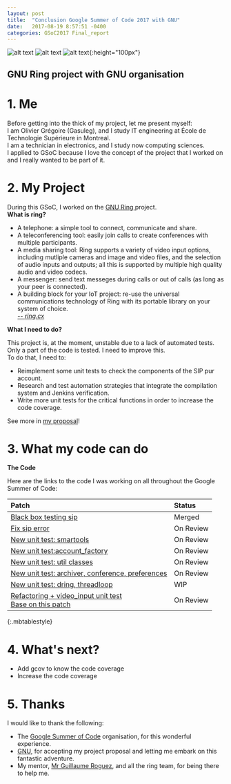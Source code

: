 ```yaml
---
layout: post
title:  "Conclusion Google Summer of Code 2017 with GNU"
date:   2017-08-19 8:57:51 -0400
categories: GSoC2017 Final_report
---
```




![alt text](https://developers.google.com/open-source/gsoc/resources/downloads/GSoC-icon-192.png "GSoC")
![alt text](https://upload.wikimedia.org/wikipedia/commons/thumb/8/83/The_GNU_logo.png/220px-The_GNU_logo.png "GNU")
![alt text](https://ring.cx/profiles/tatooine/themes/naboo/images/ring-bomor/tagline/logo-ring-tagline-EN-couleur.svg "Ring"){:height="100px"}<br>
## GNU Ring project with GNU organisation

# 1. Me

Before getting into the thick of my project, let me present myself: <br>
I am Olivier Grégoire (Gasuleg), and I study IT engineering at École de Technologie Supérieure in Montreal. <br>
I am a technician in electronics, and I study now computing sciences. <br>
I applied to GSoC because I love the concept of the project that I worked on and I really wanted to be part of it.

# 2. My Project

During this GSoC, I worked on the <a href="https://ring.cx/"> GNU Ring </a> project. <br>
<strong>What is ring?</strong><br>
* A telephone: a simple tool to connect, communicate and share.
* A teleconferencing tool: easily join calls to create conferences with multiple participants.
* A media sharing tool: Ring supports a variety of video input options, including mutliple cameras and image and video files, and the selection of audio inputs and outputs; all this is supported by multiple high quality audio and video codecs.
* A messenger: send text messeges during calls or out of calls (as long as your peer is connected).
* A building block for your IoT project: re-use the universal communications technology of Ring with its portable library on your system of choice. <br>
<a href="https://ring.cx/en/about/practical">-- <cite>ring.cx</cite> </a>

<strong>What I need to do?</strong><br>

This project is, at the moment, unstable due to a lack of automated tests. Only a part of the code is tested. I need to improve this. <br>
To do that, I need to:
  * Reimplement some unit tests to check the components of the SIP pur account.
  * Research and test automation strategies that integrate the compilation system and Jenkins verification.
  * Write more unit tests for the critical functions in order to increase the code coverage.


See more in <a href="https://github.com/Gasuleg/proposal-GNU/blob/master/proposalGNU.pdf">my proposal</a>!

# 3. What my code can do

**The Code** <br>

Here are the links to the code I was working on all throughout the Google Summer of Code:


Patch | Status
:--- | :---
<a href="https://gerrit-ring.savoirfairelinux.com/#/c/7167/">Black box testing sip </a> | Merged
<a href="https://gerrit-ring.savoirfairelinux.com/#/c/7710/1">Fix sip error </a> | On Review
<a href="https://gerrit-ring.savoirfairelinux.com/#/c/7677/2">New unit test: smartools </a> | On Review
<a href="https://gerrit-ring.savoirfairelinux.com/#/c/7679/2">New unit test:account_factory </a> | On Review
<a href="https://gerrit-ring.savoirfairelinux.com/#/c/7680/2">New unit test: util classes </a> | On Review
<a href="https://gerrit-ring.savoirfairelinux.com/#/c/7681/2">New unit test: archiver, conference, preferences</a> | On Review
<a href="https://gerrit-ring.savoirfairelinux.com/#/c/7682/2">New unit test: dring, threadloop </a> | WIP
<a href="https://gerrit-ring.savoirfairelinux.com/#/c/7708/2">Refactoring + video_input unit test  </a>  <br><a href="https://gerrit-ring.savoirfairelinux.com/#/c/7311/">Base on this patch</a>| On Review
{:.mbtablestyle}

# 4. What's next?

- Add gcov to know the code coverage
- Increase the code coverage


# 5. Thanks

I would like to thank the following:<br>
- The <a href="https://summerofcode.withgoogle.com">Google Summer of Code</a> organisation, for this wonderful experience. <br>
- <a href="https://www.gnu.org">GNU</a>, for accepting my project proposal and letting me embark on this fantastic adventure. <br>
- My mentor, <a href="https://github.com/yomgui1">Mr Guillaume Roguez</a>, and all the ring team, for being there to help me.
